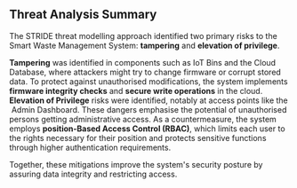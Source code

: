 ## Threat Analysis Summary
The STRIDE threat modelling approach identified two primary risks to the Smart Waste Management System: **tampering** and **elevation of privilege**.

**Tampering** was identified in components such as IoT Bins and the Cloud Database, where attackers might try to change firmware or corrupt stored data. To protect against unauthorised modifications, the system implements **firmware integrity checks** and **secure write operations** in the cloud.
**Elevation of Privilege** risks were identified, notably at access points like the  Admin Dashboard. These dangers emphasise the potential of unauthorised persons getting administrative access. As a countermeasure, the system employs **position-Based Access Control (RBAC)**, which limits each user to the rights necessary for their position and protects sensitive functions through higher authentication requirements.

Together, these mitigations improve the system's security posture by assuring data integrity and restricting access.
